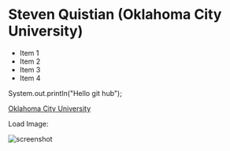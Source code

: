 # Steven Quistian (Oklahoma City University)
- Item 1
- Item 2
- Item 3
- Item 4

System.out.println("Hello git hub");

[Oklahoma City University](https://www.okcu.edu/)


Load Image: 

![screenshot](https://github.com/squistian/NewDemo01/assets/156356403/b9339b89-0b59-4ac3-9800-88ce13168ef5)
